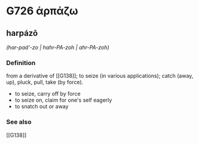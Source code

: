 # G726 ἁρπάζω

## harpázō

_(har-pad'-zo | hahr-PA-zoh | ahr-PA-zoh)_

### Definition

from a derivative of [[G138]]; to seize (in various applications); catch (away, up), pluck, pull, take (by force).

- to seize, carry off by force
- to seize on, claim for one's self eagerly
- to snatch out or away

### See also

[[G138]]

